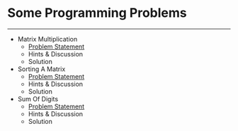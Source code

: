 # Some Programming Problems

***

- Matrix Multiplication
    - [Problem Statement](https://shanto-swe029.github.io/programmingproblem)
    - Hints & Discussion
    - Solution
- Sorting A Matrix
    - [Problem Statement](https://shanto-swe029.github.io/programmingproblem/sortingamatrix)
    - Hints & Discussion
    - Solution
- Sum Of Digits
    - [Problem Statement](https://shanto-swe029.github.io/programmingproblem/sumofdigitsofanumber)
    - Hints & Discussion
    - Solution
